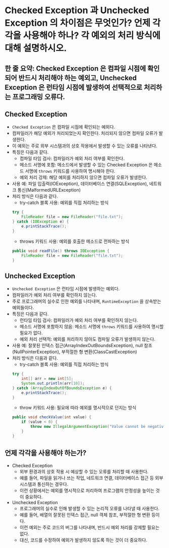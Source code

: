 # Checked Exception 과 Unchecked Exception 의 차이점은 무엇인가? 언제 각각을 사용해야 하나? 각 예외의 처리 방식에 대해 설명하시오.

## 한 줄 요약: Checked Exception 은 컴파일 시점에 확인되어 반드시 처리해야 하는 예외고, Unchecked Exception 은 런타임 시점에 발생하여 선택적으로 처리하는 프로그래밍 오류다.

## Checked Exception
- `Checked Exception` 은 컴파일 시점에 확인되는 예외다.
- 컴파일러가 해당 예외가 처리되었는지 확인한다. 처리되지 않으면 컴파일 오류가 발생한다.
- 이 예외는 주로 외부 시스템과의 상호 작용에서 발생할 수 있는 오류를 나타낸다.
- 특징은 다음과 같다.
    - 컴파일 타임 검사: 컴파일러가 예외 처리 여부를 확인한다.
    - 메소드 서명에 포함: 메소드에서 발생할 수 있는 Checked Exception 은 메소드 서명에 `throws` 키워드를 사용하여 명시해야 한다.
    - 예외 처리 강제: 해당 예외를 처리하지 않으면 컴파일 오류가 발생한다.
- 사용 예: 파일 입출력(IOException), 데이터베이스 연결(SQLException), 네트워크 통신(MalformedURLException)
- 처리 방식은 다음과 같다.
    - try-catch 블록 사용: 예외를 직접 처리하는 방식
    ```Java
    try {
        FileReader file = new FileReader("file.txt");
    } catch (IOException e) {
        e.printStackTrace();
    }
    ```
    - throws 키워드 사용: 예외를 호출한 메소드로 전파하는 방식
    ```Java
    public void readFile() throws IOException {
        FileReader file = new FileReader("file.txt");
    }
    ```

## Unchecked Exception
- `Unchecked Exception` 은 런타임 시점에 발생하는 예외다.
- 컴파일러가 예외 처리 여부를 확인하지 않는다.
- 주로 프로그래머의 실수로 인한 예외를 나타내며, `RuntimeException` 을 상속받는 예외들이다.
- 특징은 다음과 같다.
    - 런타임 타임 검사: 컴파일러가 예외 처리 여부를 확인하지 않는다.
    - 메소드 서명에 포함하지 않음: 메소드 서명에 `throws` 키워드를 사용하여 명시할 필요가 없다.
    - 예외 처리 선택적: 예외를 처리하지 않아도 컴파일 오류가 발생하지 않는다.
- 사용 예: 잘못된 인덱스 접근(ArrayIndexOutBoundsException), null 참조(NullPointerException), 부적절한 형 변환(ClassCastException)
- 처리 방식은 다음과 같다.
    - try-catch 블록 사용: 예외를 직접 처리하는 방식
    ```Java
    try {
        int[] arr = new int[5];
        System.out.println(arr[10]);
    } catch (ArrayIndexOutOfBoundsException e) {
        e.printStackTrace();
    }
    ```
    - throw 키워드 사용: 필요에 따라 예외를 명시적으로 던지는 방식
    ```Java
    public void checkValue(int value) {
        if (value < 0) {
            throw new IllegalArgumentException("Value cannot be negative");
        }
    }
    ```

## 언제 각각을 사용해야 하는가?
- Checked Exception
    - 외부 환경과의 상호 작용 시 예상할 수 있는 오류를 처리할 때 사용한다.
    - 예를 들어, 파일을 읽거나 쓰는 작업, 네트워크 연결, 데이터베이스 접근 등 외부 시스템과 통신하는 경우다.
    - 이런 상황에서는 예외를 명시적으로 처리하여 프로그램의 안정성을 높이는 것이 중요하다.
- Unchecked Exception
    - 프로그래머의 실수로 인해 발생할 수 있는 논리적 오류를 나타낼 때 사용한다.
    - 예를 들어, 배열의 잘못된 인덱스 접근, null 객체 참조, 부적절한 형 변환 등이다.
    - 이런 예외는 주로 코드의 버그를 나타내며, 반드시 예외 처리를 강제할 필요는 없다.
    - 대신, 코드를 수정하여 예외가 발생하지 않도록 하는 것이 더 중요하다.
